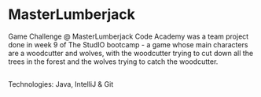 # MasterLumberjack


Game Challenge @ MasterLumberjack Code Academy was a team project done in week 9 of The StudIO bootcamp - a game whose main characters are a woodcutter and wolves, with the woodcutter trying to cut down all the trees in the forest and the wolves trying to catch the woodcutter. 
##
Technologies: Java, IntelliJ & Git
